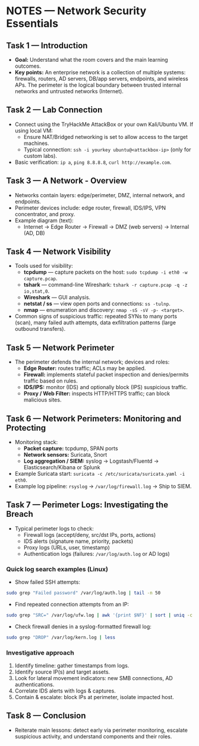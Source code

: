 # NOTES — Network Security Essentials

## Task 1 — Introduction
- **Goal:** Understand what the room covers and the main learning outcomes.
- **Key points:** An enterprise network is a collection of multiple systems: firewalls, routers, AD servers, DB/app servers, endpoints, and wireless APs. The perimeter is the logical boundary between trusted internal networks and untrusted networks (Internet).

## Task 2 — Lab Connection
- Connect using the TryHackMe AttackBox or your own Kali/Ubuntu VM. If using local VM:
  - Ensure NAT/Bridged networking is set to allow access to the target machines.
  - Typical connection: `ssh -i yourkey ubuntu@<attackbox-ip>` (only for custom labs).
- Basic verification: `ip a`, `ping 8.8.8.8`, `curl http://example.com`.

## Task 3 — A Network - Overview
- Networks contain layers: edge/perimeter, DMZ, internal network, and endpoints.
- Perimeter devices include: edge router, firewall, IDS/IPS, VPN concentrator, and proxy.
- Example diagram (text):
  - Internet -> Edge Router -> Firewall -> DMZ (web servers) -> Internal (AD, DB)

## Task 4 — Network Visibility
- Tools used for visibility:
  - **tcpdump** — capture packets on the host: `sudo tcpdump -i eth0 -w capture.pcap`.
  - **tshark** — command-line Wireshark: `tshark -r capture.pcap -q -z io,stat,0`.
  - **Wireshark** — GUI analysis.
  - **netstat / ss** — view open ports and connections: `ss -tulnp`.
  - **nmap** — enumeration and discovery: `nmap -sS -sV -p- <target>`.
- Common signs of suspicious traffic: repeated SYNs to many ports (scan), many failed auth attempts, data exfiltration patterns (large outbound transfers).

## Task 5 — Network Perimeter
- The perimeter defends the internal network; devices and roles:
  - **Edge Router:** routes traffic; ACLs may be applied.
  - **Firewall:** implements stateful packet inspection and denies/permits traffic based on rules.
  - **IDS/IPS:** monitor (IDS) and optionally block (IPS) suspicious traffic.
  - **Proxy / Web Filter:** inspects HTTP/HTTPS traffic; can block malicious sites.

## Task 6 — Network Perimeters: Monitoring and Protecting
- Monitoring stack:
  - **Packet capture:** tcpdump, SPAN ports
  - **Network sensors:** Suricata, Snort
  - **Log aggregation / SIEM:** syslog -> Logstash/Fluentd -> Elasticsearch/Kibana or Splunk
- Example Suricata start: `suricata -c /etc/suricata/suricata.yaml -i eth0`.
- Example log pipeline: `rsyslog` -> `/var/log/firewall.log` -> Ship to SIEM.

## Task 7 — Perimeter Logs: Investigating the Breach
- Typical perimeter logs to check:
  - Firewall logs (accept/deny, src/dst IPs, ports, actions)
  - IDS alerts (signature name, priority, packets)
  - Proxy logs (URLs, user, timestamp)
  - Authentication logs (failures: `/var/log/auth.log` or AD logs)

### Quick log search examples (Linux)
- Show failed SSH attempts:
```bash
sudo grep "Failed password" /var/log/auth.log | tail -n 50
```

- Find repeated connection attempts from an IP:
```bash
sudo grep "SRC=" /var/log/ufw.log | awk '{print $NF}' | sort | uniq -c | sort -nr | head
```

- Check firewall denies in a syslog-formatted firewall log:
```bash
sudo grep "DROP" /var/log/kern.log | less
```

### Investigative approach
1. Identify timeline: gather timestamps from logs.
2. Identify source IP(s) and target assets.
3. Look for lateral movement indicators: new SMB connections, AD authentications.
4. Correlate IDS alerts with logs & captures.
5. Contain & escalate: block IPs at perimeter, isolate impacted host.

## Task 8 — Conclusion
- Reiterate main lessons: detect early via perimeter monitoring, escalate suspicious activity, and understand components and their roles.
